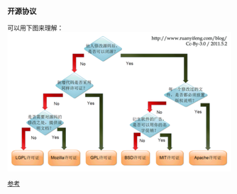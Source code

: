 ### 开源协议
可以用下图来理解：
![开源协议](./free_software_licenses.png)

[参考](http://www.ruanyifeng.com/blog/2011/05/how_to_choose_free_software_licenses.html)
